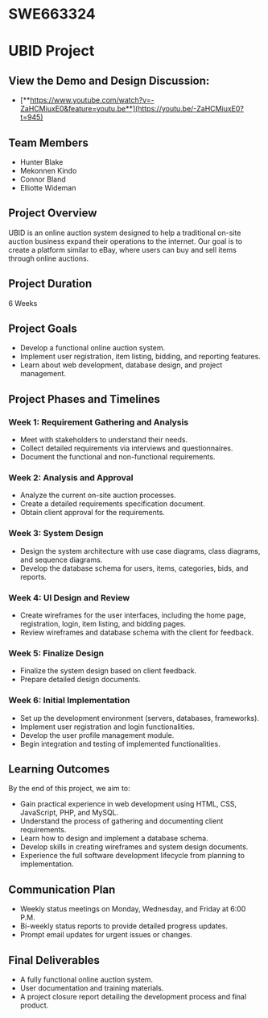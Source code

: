 # SWE663324

# UBID Project

## View the Demo and Design Discussion:
- [**https://www.youtube.com/watch?v=-ZaHCMiuxE0&feature=youtu.be**](https://youtu.be/-ZaHCMiuxE0?t=945)

## Team Members
- Hunter Blake
- Mekonnen Kindo
- Connor Bland
- Elliotte Wideman

## Project Overview
UBID is an online auction system designed to help a traditional on-site auction business expand their operations to the internet. Our goal is to create a platform similar to eBay, where users can buy and sell items through online auctions.

## Project Duration
6 Weeks

## Project Goals
- Develop a functional online auction system.
- Implement user registration, item listing, bidding, and reporting features.
- Learn about web development, database design, and project management.

## Project Phases and Timelines

### Week 1: Requirement Gathering and Analysis
- Meet with stakeholders to understand their needs.
- Collect detailed requirements via interviews and questionnaires.
- Document the functional and non-functional requirements.

### Week 2: Analysis and Approval
- Analyze the current on-site auction processes.
- Create a detailed requirements specification document.
- Obtain client approval for the requirements.

### Week 3: System Design
- Design the system architecture with use case diagrams, class diagrams, and sequence diagrams.
- Develop the database schema for users, items, categories, bids, and reports.

### Week 4: UI Design and Review
- Create wireframes for the user interfaces, including the home page, registration, login, item listing, and bidding pages.
- Review wireframes and database schema with the client for feedback.

### Week 5: Finalize Design
- Finalize the system design based on client feedback.
- Prepare detailed design documents.

### Week 6: Initial Implementation
- Set up the development environment (servers, databases, frameworks).
- Implement user registration and login functionalities.
- Develop the user profile management module.
- Begin integration and testing of implemented functionalities.

## Learning Outcomes
By the end of this project, we aim to:
- Gain practical experience in web development using HTML, CSS, JavaScript, PHP, and MySQL.
- Understand the process of gathering and documenting client requirements.
- Learn how to design and implement a database schema.
- Develop skills in creating wireframes and system design documents.
- Experience the full software development lifecycle from planning to implementation.

## Communication Plan
- Weekly status meetings on Monday, Wednesday, and Friday at 6:00 P.M.
- Bi-weekly status reports to provide detailed progress updates.
- Prompt email updates for urgent issues or changes.

## Final Deliverables
- A fully functional online auction system.
- User documentation and training materials.
- A project closure report detailing the development process and final product.


